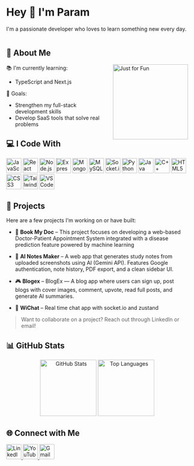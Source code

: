 <h1 align="left">Hey 👋 I'm Param</h1>

<p align="left">I'm a passionate developer who loves to learn something new every day.</p>


<div style="display: flex; align-items: flex-start; justify-content: space-between;">
<div style="flex: 1; margin-right: 20px;">

## 🧠 About Me

<img src="https://wallsev.com/wp-content/uploads/2015/01/Classic-Superman-Logo-HD-Wallpaper.jpg" alt="Just for Fun" height="200" align="right" style="float: right; margin-left: 20px; margin-bottom: 20px;"/>

📚 I'm currently learning:

- TypeScript and Next.js

🎯 Goals:

- Strengthen my full-stack development skills
- Develop SaaS tools that solve real problems


## 💻 I Code With

<div align="left">
  <img src="https://cdn.jsdelivr.net/gh/devicons/devicon/icons/javascript/javascript-original.svg" height="40" alt="JavaScript"/>
  <img src="https://cdn.jsdelivr.net/gh/devicons/devicon/icons/react/react-original.svg" height="40" alt="React"/>
  <img src="https://cdn.jsdelivr.net/gh/devicons/devicon/icons/nodejs/nodejs-original.svg" height="40" alt="Node.js"/>
  <img src="https://cdn.jsdelivr.net/gh/devicons/devicon/icons/express/express-original.svg" height="40" alt="Express"/>
  <img src="https://cdn.jsdelivr.net/gh/devicons/devicon/icons/mongodb/mongodb-original.svg" height="40" alt="MongoDB"/>
  <img src="https://cdn.jsdelivr.net/gh/devicons/devicon/icons/mysql/mysql-original.svg" height="40" alt="MySQL"/>
  <img src="https://cdn.jsdelivr.net/gh/devicons/devicon/icons/socketio/socketio-original.svg" height="40" alt="Socket.io"/>
  <img src="https://cdn.jsdelivr.net/gh/devicons/devicon/icons/python/python-original.svg" height="40" alt="Python"/>
  <img src="https://cdn.jsdelivr.net/gh/devicons/devicon/icons/java/java-original.svg" height="40" alt="Java"/>
  <img src="https://cdn.jsdelivr.net/gh/devicons/devicon/icons/cplusplus/cplusplus-original.svg" height="40" alt="C++"/>
  <img src="https://cdn.jsdelivr.net/gh/devicons/devicon/icons/html5/html5-original.svg" height="40" alt="HTML5"/>
  <img src="https://cdn.jsdelivr.net/gh/devicons/devicon/icons/css3/css3-original.svg" height="40" alt="CSS3"/>
  <img src="https://cdn.jsdelivr.net/gh/devicons/devicon/icons/tailwindcss/tailwindcss-original-wordmark.svg" height="40" alt="TailwindCSS"/>
  <img src="https://cdn.jsdelivr.net/gh/devicons/devicon/icons/vscode/vscode-original.svg" height="40" alt="VSCode"/>
</div>



## 📂 Projects

Here are a few projects I'm working on or have built:

- 🔬 **Book My Doc** – This project focuses on developing a web-based Doctor-Patient Appointment System integrated with a disease prediction feature powered by machine learning

- 📝 **AI Notes Maker** – A web app that generates study notes from uploaded screenshots using AI (Gemini API). Features Google authentication, note history, PDF export, and a clean sidebar UI.
  
- 🎮 **Blogex** – BlogEx — A blog app where users can sign up, post blogs with cover images, comment, upvote, read full posts, and generate AI summaries.
   
- 🎯 **WiChat** – Real time chat app with socket.io and zustand 

> Want to collaborate on a project? Reach out through LinkedIn or email!



## 📊 GitHub Stats

<div align="center">
  <img src="https://github-readme-stats.vercel.app/api?username=Paramps25&show_icons=true&count_private=true&theme=dracula&hide_border=false" height="150" alt="GitHub Stats"/>
  <img src="https://github-readme-stats.vercel.app/api/top-langs?username=Paramps25&layout=compact&theme=dracula&hide_border=false" height="150" alt="Top Languages"/>
</div>


## 🌐 Connect with Me

<div align="left">
  <a href="https://www.linkedin.com/in/param-bhavsar-16bb31272/" target="_blank">
    <img src="https://raw.githubusercontent.com/maurodesouza/profile-readme-generator/master/src/assets/icons/social/linkedin/default.svg" width="40" alt="LinkedIn" />
  </a>
  <a href="https://www.youtube.com/@ParamBhavsar1" target="_blank">
    <img src="https://raw.githubusercontent.com/maurodesouza/profile-readme-generator/master/src/assets/icons/social/youtube/default.svg" width="40" alt="YouTube" />
  </a>
  <a href="mailto:bhavsarparam1941@gmail.com" target="_blank">
    <img src="https://raw.githubusercontent.com/maurodesouza/profile-readme-generator/master/src/assets/icons/social/gmail/default.svg" width="40" alt="Gmail" />
  </a>
</div>
